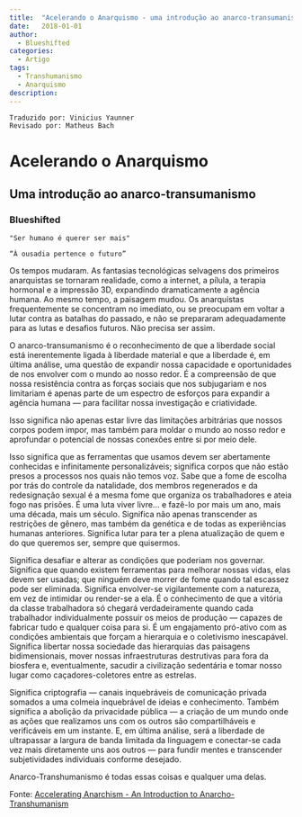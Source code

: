 ```yaml
---
title:  "Acelerando o Anarquismo - uma introdução ao anarco-transumanismo"
date:   2018-01-01
author:
  - Blueshifted
categories:
  - Artigo
tags:
  - Transhumanismo
  - Anarquismo
description: 
---
```

```
Traduzido por: Vinicius Yaunner
Revisado por: Matheus Bach
```

# Acelerando o Anarquismo
## Uma introdução ao anarco-transumanismo

### Blueshifted

    "Ser humano é querer ser mais"

    “À ousadia pertence o futuro”

Os tempos mudaram. As fantasias tecnológicas selvagens dos primeiros anarquistas se tornaram realidade, como a internet, a pílula, a terapia hormonal e a impressão 3D, expandindo dramaticamente a agência humana. Ao mesmo tempo, a paisagem mudou. Os anarquistas frequentemente se concentram no imediato, ou se preocupam em voltar a lutar contra as batalhas do passado, e não se prepararam adequadamente para as lutas e desafios futuros. Não precisa ser assim.

O anarco-transumanismo é o reconhecimento de que a liberdade social está inerentemente ligada à liberdade material e que a liberdade é, em última análise, uma questão de expandir nossa capacidade e oportunidades de nos envolver com o mundo ao nosso redor. É a compreensão de que nossa resistência contra as forças sociais que nos subjugariam e nos limitariam é apenas parte de um espectro de esforços para expandir a agência humana — para facilitar nossa investigação e criatividade.

Isso significa não apenas estar livre das limitações arbitrárias que nossos corpos podem impor, mas também para moldar o mundo ao nosso redor e aprofundar o potencial de nossas conexões entre si por meio dele.

Isso significa que as ferramentas que usamos devem ser abertamente conhecidas e infinitamente personalizáveis; significa corpos que não estão presos a processos nos quais não temos voz. Sabe que a fome de escolha por trás do controle da natalidade, dos membros regenerados e da redesignação sexual é a mesma fome que organiza os trabalhadores e ateia fogo nas prisões. É uma luta viver livre... e fazê-lo por mais um ano, mais uma década, mais um século. Significa não apenas transcender as restrições de gênero, mas também da genética e de todas as experiências humanas anteriores. Significa lutar para ter a plena atualização de quem e do que queremos ser, sempre que quisermos.

Significa desafiar e alterar as condições que poderiam nos governar. Significa que quando existem ferramentas para melhorar nossas vidas, elas devem ser usadas; que ninguém deve morrer de fome quando tal escassez pode ser eliminada. Significa envolver-se vigilantemente com a natureza, em vez de intimidar ou render-se a ela. É o conhecimento de que a vitória da classe trabalhadora só chegará verdadeiramente quando cada trabalhador individualmente possuir os meios de produção — capazes de fabricar tudo e qualquer coisa para si. É um engajamento pró-ativo com as condições ambientais que forçam a hierarquia e o coletivismo inescapável. Significa libertar nossa sociedade das hierarquias das paisagens bidimensionais, mover nossas infraestruturas destrutivas para fora da biosfera e, eventualmente, sacudir a civilização sedentária e tomar nosso lugar como caçadores-coletores entre as estrelas.

Significa criptografia — canais inquebráveis de comunicação privada somados a uma colmeia inquebrável de ideias e conhecimento. Também significa a abolição da privacidade pública — a criação de um mundo onde as ações que realizamos uns com os outros são compartilháveis e verificáveis em um instante. E, em última análise, será a liberdade de ultrapassar a largura de banda limitada da linguagem e conectar-se cada vez mais diretamente uns aos outros — para fundir mentes e transcender subjetividades individuais conforme desejado.

Anarco-Transhumanismo é todas essas coisas e qualquer uma delas.

Fonte: [Accelerating Anarchism  - An Introduction to Anarcho-Transhumanism](http://www.blueshifted.net/)
